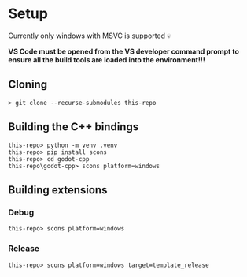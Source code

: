 # Setup

Currently only windows with MSVC is supported :skull:

**VS Code must be opened from the VS developer command prompt to ensure all the build tools are loaded into the environment!!!**

## Cloning
```
> git clone --recurse-submodules this-repo
```

## Building the C++ bindings
```
this-repo> python -m venv .venv
this-repo> pip install scons
this-repo> cd godot-cpp
this-repo\godot-cpp> scons platform=windows
```

## Building extensions

### Debug
```
this-repo> scons platform=windows
```

### Release
```
this-repo> scons platform=windows target=template_release
```
